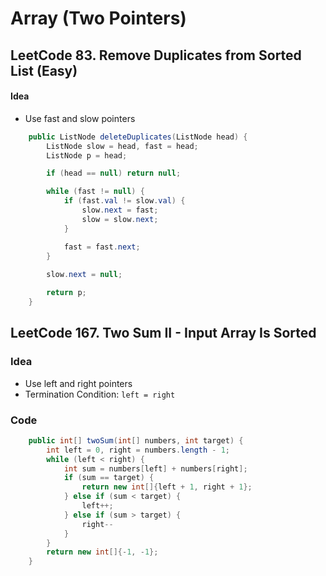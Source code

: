 # Array (Two Pointers)

## LeetCode 83. Remove Duplicates from Sorted List (Easy)
#### Idea
- Use fast and slow pointers

```java showLineNumbers
    public ListNode deleteDuplicates(ListNode head) {
        ListNode slow = head, fast = head;
        ListNode p = head;

        if (head == null) return null;

        while (fast != null) {
            if (fast.val != slow.val) {
                slow.next = fast;
                slow = slow.next;
            }

            fast = fast.next;
        }
        
        slow.next = null;

        return p;
    }
```

## LeetCode 167. Two Sum II - Input Array Is Sorted
### Idea
- Use left and right pointers
- Termination Condition: `left = right`

### Code
```java showLineNumbers
    public int[] twoSum(int[] numbers, int target) {
        int left = 0, right = numbers.length - 1;
        while (left < right) {
            int sum = numbers[left] + numbers[right];
            if (sum == target) {
                return new int[]{left + 1, right + 1};
            } else if (sum < target) {
                left++;
            } else if (sum > target) {
                right--
            }
        }
        return new int[]{-1, -1};
    }
```
    